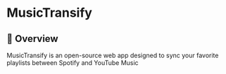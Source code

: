 # MusicTransify

## 🚀 Overview

MusicTransify is an open-source web app designed to sync your favorite playlists between Spotify and YouTube Music
